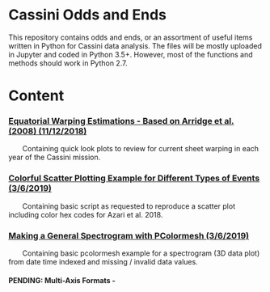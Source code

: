 # Cassini Odds and Ends 
This repository contains odds and ends, or an assortment of useful items written in Python for Cassini data analysis. The files will be mostly uploaded in Jupyter and coded in Python 3.5+. 
However, most of the functions and methods should work in Python 2.7. 

# Content
### [Equatorial Warping Estimations - Based on Arridge et al. (2008) (11/12/2018)](https://github.com/astro-abby/cassini_odds_ends/blob/master/CurrentSheet/Saturn_current_sheet_warping.ipynb)
&nbsp;&nbsp;&nbsp;&nbsp;&nbsp;&nbsp; Containing quick look plots to review for current sheet warping in each year of the Cassini mission. 

### [Colorful Scatter Plotting Example for Different Types of Events (3/6/2019)](https://github.com/astro-abby/cassini_odds_ends/blob/master/ColorfulScatter/Colorful_scatter_plot.ipynb)
&nbsp;&nbsp;&nbsp;&nbsp;&nbsp;&nbsp; Containing basic script as requested to reproduce a scatter plot including color hex codes for Azari et al. 2018. 


### [Making a General Spectrogram with PColormesh (3/6/2019)](https://github.com/astro-abby/cassini_odds_ends/blob/master/Spectrogram/Spectrogram_example.ipynb)
&nbsp;&nbsp;&nbsp;&nbsp;&nbsp;&nbsp; Containing basic pcolormesh example for a spectrogram (3D data plot) from date time indexed and missing / invalid data values.


#### PENDING: Multi-Axis Formats -
&nbsp;&nbsp;&nbsp;&nbsp;&nbsp;&nbsp;
